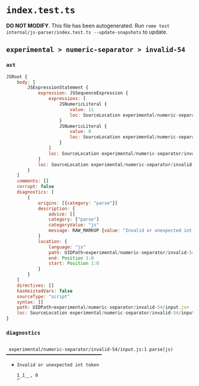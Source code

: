 # `index.test.ts`

**DO NOT MODIFY**. This file has been autogenerated. Run `rome test internal/js-parser/index.test.ts --update-snapshots` to update.

## `experimental > numeric-separator > invalid-54`

### `ast`

```javascript
JSRoot {
	body: [
		JSExpressionStatement {
			expression: JSSequenceExpression {
				expressions: [
					JSNumericLiteral {
						value: 11
						loc: SourceLocation experimental/numeric-separator/invalid-54/input.js 1:0-1:5
					}
					JSNumericLiteral {
						value: 0
						loc: SourceLocation experimental/numeric-separator/invalid-54/input.js 1:7-1:8
					}
				]
				loc: SourceLocation experimental/numeric-separator/invalid-54/input.js 1:0-1:8
			}
			loc: SourceLocation experimental/numeric-separator/invalid-54/input.js 1:0-1:8
		}
	]
	comments: []
	corrupt: false
	diagnostics: [
		{
			origins: [{category: "parse"}]
			description: {
				advice: []
				category: ["parse"]
				categoryValue: "js"
				message: RAW_MARKUP {value: "Invalid or unexpected int token"}
			}
			location: {
				language: "js"
				path: UIDPath<experimental/numeric-separator/invalid-54/input.js>
				end: Position 1:0
				start: Position 1:0
			}
		}
	]
	directives: []
	hasHoistedVars: false
	sourceType: "script"
	syntax: []
	path: UIDPath<experimental/numeric-separator/invalid-54/input.js>
	loc: SourceLocation experimental/numeric-separator/invalid-54/input.js 1:0-2:0
}
```

### `diagnostics`

```

 experimental/numeric-separator/invalid-54/input.js:1 parse(js) ━━━━━━━━━━━━━━━━━━━━━━━━━━━━━━━━━━━━

  ✖ Invalid or unexpected int token

    1_1__, 0
    ^


```
